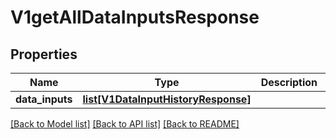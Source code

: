 # V1getAllDataInputsResponse

## Properties
Name | Type | Description | Notes
------------ | ------------- | ------------- | -------------
**data_inputs** | [**list[V1DataInputHistoryResponse]**](V1DataInputHistoryResponse.md) |  | [optional] 

[[Back to Model list]](../README.md#documentation-for-models) [[Back to API list]](../README.md#documentation-for-api-endpoints) [[Back to README]](../README.md)


